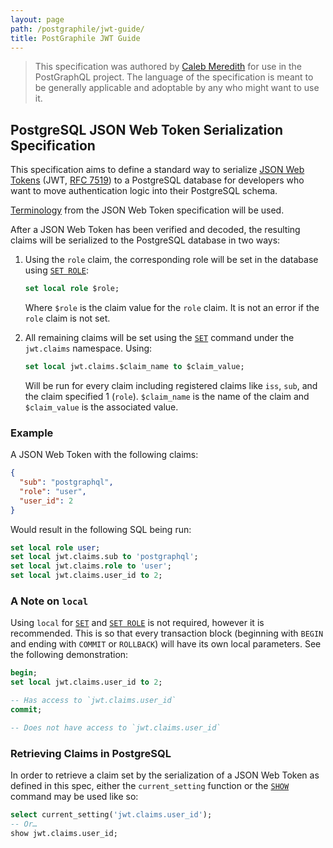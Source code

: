 ```yaml
---
layout: page
path: /postgraphile/jwt-guide/
title: PostGraphile JWT Guide
---
```


> This specification was authored by [Caleb
> Meredith](https://twitter.com/calebmer) for use in the PostGraphQL project.
> The language of the specification is meant to be generally applicable and
> adoptable by any who might want to use it.

## PostgreSQL JSON Web Token Serialization Specification

This specification aims to define a standard way to serialize [JSON Web Tokens][jwt] (JWT, [RFC 7519][rfc7519]) to a PostgreSQL database for developers who want to move authentication logic into their PostgreSQL schema.

[Terminology][jwt-terms] from the JSON Web Token specification will be used.

After a JSON Web Token has been verified and decoded, the resulting claims will be serialized to the PostgreSQL database in two ways:

1.  Using the `role` claim, the corresponding role will be set in the database using [`SET ROLE`][set-role]:

    ```sql
    set local role $role;
    ```

    Where `$role` is the claim value for the `role` claim. It is not an error if the `role` claim is not set.

2.  All remaining claims will be set using the [`SET`][set] command under the `jwt.claims` namespace. Using:

    ```sql
    set local jwt.claims.$claim_name to $claim_value;
    ```

    Will be run for every claim including registered claims like `iss`, `sub`, and the claim specified 1 (`role`). `$claim_name` is the name of the claim and `$claim_value` is the associated value.

### Example

A JSON Web Token with the following claims:

```json
{
  "sub": "postgraphql",
  "role": "user",
  "user_id": 2
}
```

Would result in the following SQL being run:

```sql
set local role user;
set local jwt.claims.sub to 'postgraphql';
set local jwt.claims.role to 'user';
set local jwt.claims.user_id to 2;
```

### A Note on `local`

Using `local` for [`SET`][set] and [`SET ROLE`][set-role] is not required, however it is recommended. This is so that every transaction block (beginning with `BEGIN` and ending with `COMMIT` or `ROLLBACK`) will have its own local parameters. See the following demonstration:

```sql
begin;
set local jwt.claims.user_id to 2;

-- Has access to `jwt.claims.user_id`
commit;

-- Does not have access to `jwt.claims.user_id`
```

### Retrieving Claims in PostgreSQL

In order to retrieve a claim set by the serialization of a JSON Web Token as defined in this spec, either the `current_setting` function or the [`SHOW`][show] command may be used like so:

```sql
select current_setting('jwt.claims.user_id');
-- Or…
show jwt.claims.user_id;
```

[jwt]: https://jwt.io/
[rfc7519]: https://tools.ietf.org/html/rfc7519
[jwt-terms]: https://tools.ietf.org/html/rfc7519#section-2
[set-role]: http://www.postgresql.org/docs/current/static/sql-set-role.html
[set]: http://www.postgresql.org/docs/current/static/sql-set.html
[show]: http://www.postgresql.org/docs/current/static/sql-show.html
